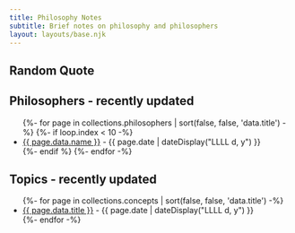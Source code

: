```yaml
---
title: Philosophy Notes
subtitle: Brief notes on philosophy and philosophers
layout: layouts/base.njk
---
```

## Random Quote

## Philosophers - recently updated
<ul class="listing">
{%- for page in collections.philosophers | sort(false, false, 'data.title')  -%}
  {%- if loop.index < 10 -%}
    <li>
      <a href="{{ page.url }}">{{ page.data.name }}</a> -
      <time datetime="{{ page.date }}">{{ page.date | dateDisplay("LLLL d, y") }}</time>
    </li>
  {%- endif %}
{%- endfor -%}
</ul>

## Topics - recently updated
<ul class="listing">
{%- for page in collections.concepts | sort(false, false, 'data.title') -%}
  <li>
    <a href="{{ page.url }}">{{ page.data.title }}</a> -
    <time datetime="{{ page.date }}">{{ page.date | dateDisplay("LLLL d, y") }}</time>
  </li>
{%- endfor -%}
</ul>